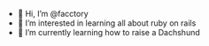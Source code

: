 - 👋 Hi, I’m @facctory
- 👀 I’m interested in learning all about ruby on rails
- 🌱 I’m currently learning how to raise a Dachshund

<!---
facctory/facctory is a ✨ special ✨ repository because its `README.md` (this file) appears on your GitHub profile.
You can click the Preview link to take a look at your changes.
--->
